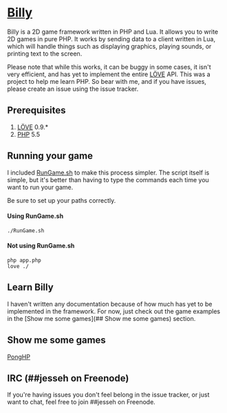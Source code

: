 [Billy](https://github.com/jessehorne/billy)
============================================

Billy is a 2D game framework written in PHP and Lua. It allows you to write 2D
games in pure PHP. It works by sending data to a client written in Lua, which
will handle things such as displaying graphics, playing sounds, or printing text
to the screen.

Please note that while this works, it can be buggy in some cases, it isn't
very efficient, and has yet to implement the entire [LÖVE](https://love2d.org/)
API. This was a project to help me learn PHP. So bear with me, and if you have
issues, please create an issue using the issue tracker.

## Prerequisites
1. [LÖVE](https://love2d.org/) 0.9.*
2. [PHP](http://php.net/) 5.5

## Running your game
I included [RunGame.sh](https://github.com/jessehorne/billy/blob/master/RunGame.sh) to make this process simpler. The script itself is
simple, but it's better than having to type the commands each time you want to
run your game.

Be sure to set up your paths correctly.

#### Using RunGame.sh
```
./RunGame.sh
```
#### Not using RunGame.sh
```
php app.php
love ./
```

## Learn Billy
I haven't written any documentation because of how much has yet to be
implemented in the framework. For now, just check out the game examples in
the [Show me some games](## Show me some games) section.

## Show me some games
[PongHP](https://github.com/jessehorne/ponghp)

## IRC (##jesseh on Freenode)
If you're having issues you don't feel belong in the issue tracker, or just want
to chat, feel free to join ##jesseh on Freenode.
